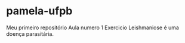 # pamela-ufpb
Meu primeiro repositório
Aula  numero 1
Exercicio
Leishmaniose é uma doença parasitária.

